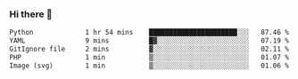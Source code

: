 ### Hi there 👋

<!--START_SECTION:waka-->

```txt
Python             1 hr 54 mins    ██████████████████████░░░   87.46 %
YAML               9 mins          █▓░░░░░░░░░░░░░░░░░░░░░░░   07.19 %
GitIgnore file     2 mins          ▓░░░░░░░░░░░░░░░░░░░░░░░░   02.11 %
PHP                1 min           ▒░░░░░░░░░░░░░░░░░░░░░░░░   01.07 %
Image (svg)        1 min           ▒░░░░░░░░░░░░░░░░░░░░░░░░   01.06 %
```

<!--END_SECTION:waka-->

<!--
**Jonas-VanHaeken/Jonas-VanHaeken** is a ✨ _special_ ✨ repository because its `README.md` (this file) appears on your GitHub profile.

Here are some ideas to get you started:

- 🔭 I’m currently working on ...
- 🌱 I’m currently learning ...
- 👯 I’m looking to collaborate on ...
- 🤔 I’m looking for help with ...
- 💬 Ask me about ...
- 📫 How to reach me: ...
- 😄 Pronouns: ...
- ⚡ Fun fact: ...
-->
